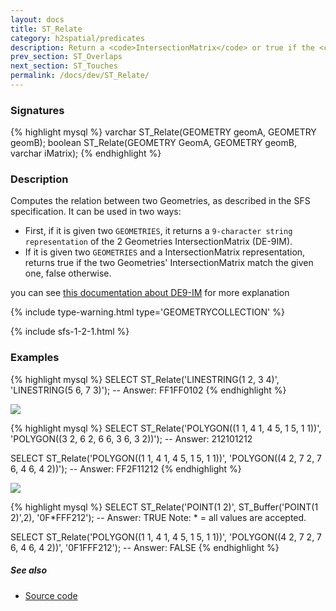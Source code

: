 ```yaml
---
layout: docs
title: ST_Relate
category: h2spatial/predicates
description: Return a <code>IntersectionMatrix</code> or true if the <code>IntersectionMatrix</code> is valid.
prev_section: ST_Overlaps
next_section: ST_Touches
permalink: /docs/dev/ST_Relate/
---
```


### Signatures

{% highlight mysql %}
varchar ST_Relate(GEOMETRY geomA, GEOMETRY geomB);
boolean ST_Relate(GEOMETRY GeomA, GEOMETRY geomB, varchar iMatrix);
{% endhighlight %}

### Description

Computes the relation between two Geometries, as described in the SFS specification. It can be used in two ways: 
* First, if it is given two `GEOMETRIES`, it returns a `9-character string representation` of the 2 Geometries IntersectionMatrix (DE-9IM). 
* If it is given two `GEOMETRIES` and a IntersectionMatrix representation, returns true if the two Geometries' IntersectionMatrix match the given one, false otherwise.

<div class="note"><p>you can see <a href="http://en.wikipedia.org/wiki/DE-9IM">this documentation about
	DE9-IM</a> for more explanation</p></div>

{% include type-warning.html type='GEOMETRYCOLLECTION' %}

{% include sfs-1-2-1.html %}

### Examples

{% highlight mysql %}
SELECT ST_Relate('LINESTRING(1 2, 3 4)', 
                 'LINESTRING(5 6, 7 3)');
-- Answer: FF1FF0102
{% endhighlight %}

<img class="displayed" src="../ST_Relate_1.png"/>

{% highlight mysql %}
SELECT ST_Relate('POLYGON((1 1, 4 1, 4 5, 1 5, 1 1))', 
                 'POLYGON((3 2, 6 2, 6 6, 3 6, 3 2))');
-- Answer: 212101212

SELECT ST_Relate('POLYGON((1 1, 4 1, 4 5, 1 5, 1 1))', 
                 'POLYGON((4 2, 7 2, 7 6, 4 6, 4 2))');
-- Answer: FF2F11212
{% endhighlight %}

<img class="displayed" src="../ST_Relate_2.png"/>

{% highlight mysql %}
SELECT ST_Relate('POINT(1 2)', ST_Buffer('POINT(1 2)',2), 
           '0F*FFF212');
-- Answer: TRUE
Note: * = all values are accepted.

SELECT ST_Relate('POLYGON((1 1, 4 1, 4 5, 1 5, 1 1))', 
                 'POLYGON((4 2, 7 2, 7 6, 4 6, 4 2))', 
           '0F1FFF212');
-- Answer: FALSE
{% endhighlight %}

##### See also

* <a href="https://github.com/irstv/H2GIS/blob/master/h2spatial/src/main/java/org/h2gis/h2spatial/internal/function/spatial/predicates/ST_Relate.java" target="_blank">Source code</a>
